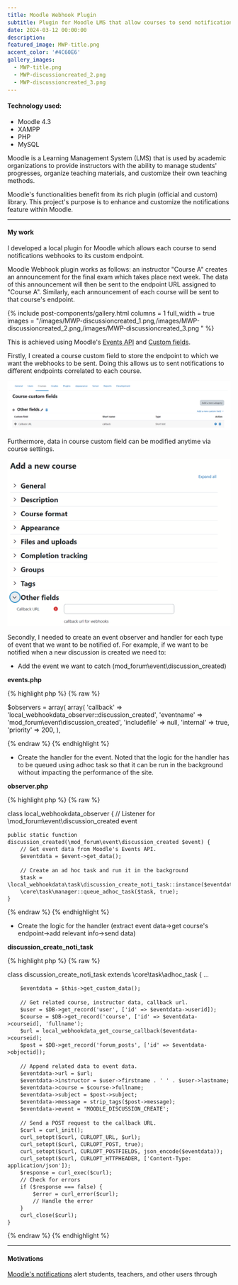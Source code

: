 ```yaml
---
title: Moodle Webhook Plugin
subtitle: Plugin for Moodle LMS that allow courses to send notification webhooks to custom endpoints
date: 2024-03-12 00:00:00
description: 
featured_image: MWP-title.png
accent_color: '#4C60E6'
gallery_images: 
  - MWP-title.png
  - MWP-discussioncreated_2.png
  - MWP-discussioncreated_3.png
---
```

#### Technology used:
* Moodle 4.3
* XAMPP
* PHP
* MySQL

Moodle is a Learning Management System (LMS) that is used by academic organizations to provide instructors with the ability to manage students' progresses, organize teaching materials, and customize their own teaching methods.

Moodle's functionalities benefit from its rich plugin (official and custom) library. This project's purpose is to enhance and customize the notifications feature within Moodle.

---
#### My work
I developed a local plugin for Moodle which allows each course to send notifications webhooks to
its custom endpoint. 

Moodle Webhook plugin works as follows: an instructor "Course A" creates an announcement for the final exam which takes place next week. The data of this announcement will then be sent to the endpoint URL assigned to "Course A". Similarly, each announcement of each course will be sent to that course's endpoint.

{% include post-components/gallery.html
    columns = 1
    full_width = true
    images = "/images/MWP-discussioncreated_1.png,/images/MWP-discussioncreated_2.png,/images/MWP-discussioncreated_3.png
"
%}

This is achieved using Moodle's [Events API](https://docs.moodle.org/dev/Events_API) and [Custom fields](https://moodledev.io/docs/4.4/apis/plugintypes/customfield).

Firstly, I created a course custom field to store the endpoint to which we want the webhooks to be sent.
Doing this allows us to sent notifications to different endpoints correlated to each course.

![](/images/MWP-customfield_1.png)

Furthermore, data in course custom field can be modified anytime via course settings.

![](/images/MWP-customfield_2.png)

Secondly, I needed to create an event observer and handler for each type of event that we want to be notified of. For example,
if we want to be notified when a new discussion is created we need to:
* Add the event we want to catch (mod_forum\event\discussion_created)
   
**events.php**

{% highlight php %}
{% raw %}

$observers = array(
    array(
        'callback'    => 'local_webhookdata_observer::discussion_created',
        'eventname'   => 'mod_forum\event\discussion_created',
        'includefile' => null,
        'internal'    => true,
        'priority'    => 200,
    ),

{% endraw %}
{% endhighlight %}

* Create the handler for the event. Noted that the logic for the handler has to be queued using adhoc task so that it can be run in the background without impacting the performance of the site.

**observer.php**

{% highlight php %}
{% raw %}

class local_webhookdata_observer {
    // Listener for \mod_forum\event\discussion_created event
    
    public static function discussion_created(\mod_forum\event\discussion_created $event) {
        // Get event data from Moodle's Events API.
        $eventdata = $event->get_data();

        // Create an ad hoc task and run it in the background
        $task = \local_webhookdata\task\discussion_create_noti_task::instance($eventdata);
        \core\task\manager::queue_adhoc_task($task, true);
    }

{% endraw %}
{% endhighlight %}

* Create the logic for the handler (extract event data->get course's endpoint->add relevant info->send data)

**discussion_create_noti_task**

{% highlight php %}
{% raw %}

class discussion_create_noti_task extends \core\task\adhoc_task {
    ...
    
        $eventdata = $this->get_custom_data();

        // Get related course, instructor data, callback url.
        $user = $DB->get_record('user', ['id' => $eventdata->userid]);
        $course = $DB->get_record('course', ['id' => $eventdata->courseid], 'fullname');
        $url = local_webhookdata_get_course_callback($eventdata->courseid);
        $post = $DB->get_record('forum_posts', ['id' => $eventdata->objectid]);

        // Append related data to event data.
        $eventdata->url = $url;
        $eventdata->instructor = $user->firstname . ' ' . $user->lastname;
        $eventdata->course = $course->fullname;
        $eventdata->subject = $post->subject;
        $eventdata->message = strip_tags($post->message);
        $eventdata->event = 'MOODLE_DISCUSSION_CREATE';

        // Send a POST request to the callback URL.
        $curl = curl_init();
        curl_setopt($curl, CURLOPT_URL, $url);
        curl_setopt($curl, CURLOPT_POST, true);
        curl_setopt($curl, CURLOPT_POSTFIELDS, json_encode($eventdata));
        curl_setopt($curl, CURLOPT_HTTPHEADER, ['Content-Type: application/json']);
        $response = curl_exec($curl);
        // Check for errors
        if ($response === false) {
            $error = curl_error($curl);
            // Handle the error
        }
        curl_close($curl);
    }

{% endraw %}
{% endhighlight %}

---
#### Motivations
[Moodle's notifications](https://docs.moodle.org/403/en/Notifications) alert students, teachers, and other users
through
